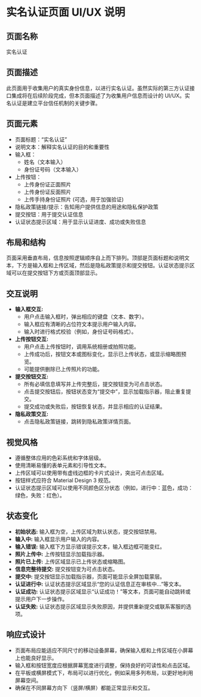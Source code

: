 # 实名认证页面 UI/UX 说明

## 页面名称

实名认证

## 页面描述

此页面用于收集用户的真实身份信息，以进行实名认证。虽然实际的第三方认证接口集成将在后续阶段完成，但本页面描述了为收集用户信息而设计的 UI/UX。实名认证是建立平台信任机制的关键步骤。

## 页面元素

*   页面标题：“实名认证”
*   说明文本：解释实名认证的目的和重要性
*   输入框：
    *   姓名（文本输入）
    *   身份证号码（文本输入）
*   上传按钮：
    *   上传身份证正面照片
    *   上传身份证反面照片
    *   上传手持身份证照片 (可选，用于加强验证)
*   隐私政策链接/提示：告知用户提供信息的用途和隐私保护政策
*   提交按钮：用于提交认证信息
*   认证状态提示区域：用于显示认证进度、成功或失败信息

## 布局和结构

页面采用垂直布局，信息按照逻辑顺序自上而下排列。顶部是页面标题和说明文本，下方是输入框和上传区域，然后是隐私政策提示和提交按钮。认证状态提示区域可以在提交按钮下方或页面顶部显示。

## 交互说明

*   **输入框交互:**
    *   用户点击输入框时，弹出相应的键盘（文本、数字）。
    *   输入框应有清晰的占位符文本提示用户输入内容。
    *   输入时进行格式校验（例如，身份证号码格式）。
*   **上传按钮交互:**
    *   用户点击上传按钮时，调用系统相册或拍照功能。
    *   上传成功后，按钮文本或图标变化，显示已上传状态，或显示缩略图预览。
    *   可能提供删除已上传照片的功能。
*   **提交按钮交互:**
    *   所有必填信息填写并上传完整后，提交按钮变为可点击状态。
    *   点击提交按钮后，按钮状态变为“提交中”，显示加载指示器，阻止重复提交。
    *   提交成功或失败后，按钮恢复状态，并显示相应的认证结果。
*   **隐私政策交互:**
    *   点击隐私政策链接，跳转到隐私政策详情页面。

## 视觉风格

*   遵循整体应用的色彩系统和字体层级。
*   使用清晰易懂的表单元素和引导性文本。
*   上传区域可以使用带有虚线边框的卡片式设计，突出可点击区域。
*   按钮样式应符合 Material Design 3 规范。
*   认证状态提示区域可以使用不同颜色区分状态（例如，进行中：蓝色，成功：绿色，失败：红色）。

## 状态变化

*   **初始状态:** 输入框为空，上传区域为默认状态，提交按钮禁用。
*   **输入中:** 输入框显示用户输入的内容。
*   **输入错误:** 输入框下方显示错误提示文本，输入框边框可能变红。
*   **照片上传中:** 上传按钮显示加载指示器。
*   **照片已上传:** 上传区域显示已上传状态或缩略图。
*   **信息完整待提交:** 提交按钮变为可点击状态。
*   **提交中:** 提交按钮显示加载指示器，页面可能显示全屏加载蒙层。
*   **认证进行中:** 认证状态提示区域显示“您的认证信息正在审核中...”等文本。
*   **认证成功:** 认证状态提示区域显示“认证成功！”等文本，页面可能自动跳转或提示用户下一步操作。
*   **认证失败:** 认证状态提示区域显示失败原因，并提供重新提交或联系客服的选项。

## 响应式设计

*   页面布局应能适应不同尺寸的移动设备屏幕，确保输入框和上传区域在小屏幕上也能良好显示。
*   输入框和按钮宽度应根据屏幕宽度进行调整，保持良好的可读性和点击区域。
*   在平板或横屏模式下，布局可以进行优化，例如采用多列布局，以更好地利用屏幕空间。
*   确保在不同屏幕方向下（竖屏/横屏）都能正常显示和交互。